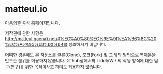 # matteul.io
마음의뜰 공식 홈페이지입니다.

저작권에 관한 사항은 http://matteul.gaenali.net/#%EC%A0%80%EC%9E%91%EA%B6%8C%20%EC%A0%95%EB%B3%B4를 참조하시기 바랍니다.

어떠한 경우에도 본 저장소를 클론(Clone), 포크(Fork) 및 그 밖의 방법으로 복제본을 만드는 행위를 허용하지 않습니다. Github상에서의 TiddlyWiki의 작동 방식에 대한 탐구(연구)를 위한 목적이라고 하여도 허용하지 않습니다.
